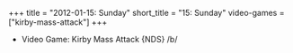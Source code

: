 +++
title = "2012-01-15: Sunday"
short_title = "15: Sunday"
video-games = ["kirby-mass-attack"]
+++


* Video Game: Kirby Mass Attack {NDS} /b/